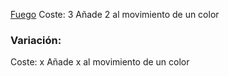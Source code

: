 [Fuego](Español/Elementos/Fuego.md)
Coste: 3
Añade 2 al movimiento de un color


### Variación:

Coste: x
Añade x al movimiento de un color
